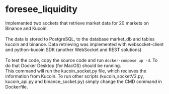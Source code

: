 # foresee_liquidity

Implemented two sockets that retrieve market data for 20 markets on Binance and Kucoin.<br><br>
The data is stored to PostgreSQL, to the database market_db and tables kucoin and binance. Data retrieving was implemented with websocket-client and python-kucoin SDK (another WebSocket and REST solutions) <br><br>
To test the code, copy the source code and run ```docker-compose up -d```. To do that Docker Desktop (for MacOS) should be running. <br>
This command will run the kucoin_socket.py file, which recieves the information from Kucoin. To run other scripts (kucoin_socketV2.py, kucoin_api.py and binance_socket.py) simply change the CMD command in Dockerfile.

